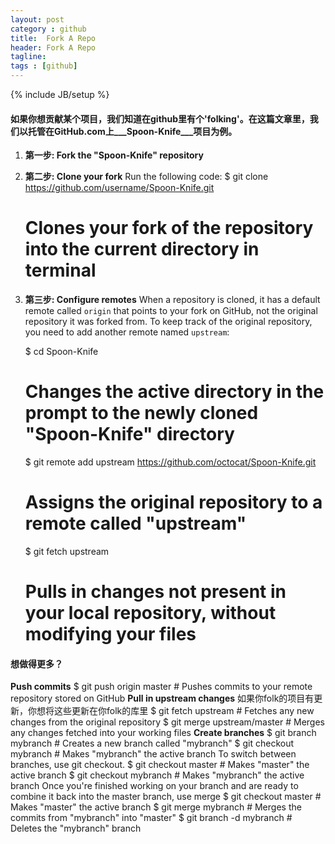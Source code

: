 ```yaml
---
layout: post
category : github
title:  Fork A Repo
header: Fork A Repo
tagline:
tags : [github]
---
```

{% include JB/setup %}
#### 如果你想贡献某个项目，我们知道在github里有个'folking'。在这篇文章里，我们以托管在GitHub.com上___Spoon-Knife___项目为例。

1. **第一步: Fork the "Spoon-Knife" repository**

2. **第二步: Clone your fork**
Run the following code:
	$ git clone https://github.com/username/Spoon-Knife.git
	# Clones your fork of the repository into the current directory in terminal

3. **第三步: Configure remotes**
When a repository is cloned, it has a default remote called `origin` that points to your fork on GitHub, not the original repository it was forked from. To keep track of the original repository, you need to add another remote named `upstream`:


	$ cd Spoon-Knife
	# Changes the active directory in the prompt to the newly cloned "Spoon-Knife" directory
	$ git remote add upstream https://github.com/octocat/Spoon-Knife.git
	# Assigns the original repository to a remote called "upstream"
	$ git fetch upstream
	# Pulls in changes not present in your local repository, without modifying your files

#### 想做得更多？
**Push commits**
	$ git push origin master
	# Pushes commits to your remote repository stored on GitHub
**Pull in upstream changes**
如果你folk的项目有更新，你想将这些更新在你folk的库里
	$ git fetch upstream
	# Fetches any new changes from the original repository
	$ git merge upstream/master
	# Merges any changes fetched into your working files
**Create branches**
	$ git branch mybranch
	# Creates a new branch called "mybranch"
	$ git checkout mybranch
	# Makes "mybranch" the active branch
To switch between branches, use git checkout.
	$ git checkout master
	# Makes "master" the active branch
	$ git checkout mybranch
	# Makes "mybranch" the active branch
Once you're finished working on your branch and are ready to combine it back into the master branch, use merge
	$ git checkout master
	# Makes "master" the active branch
	$ git merge mybranch
	# Merges the commits from "mybranch" into "master"
	$ git branch -d mybranch
	# Deletes the "mybranch" branch



